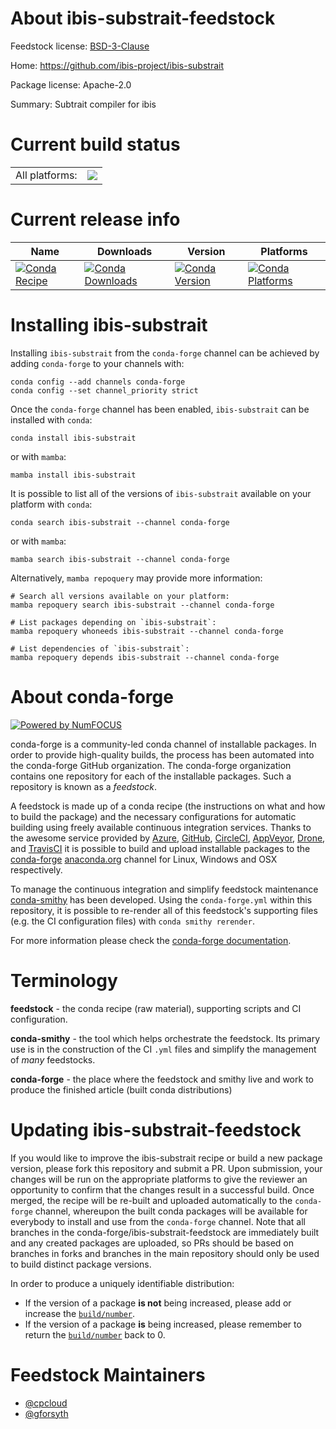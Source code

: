 About ibis-substrait-feedstock
==============================

Feedstock license: [BSD-3-Clause](https://github.com/conda-forge/ibis-substrait-feedstock/blob/main/LICENSE.txt)

Home: https://github.com/ibis-project/ibis-substrait

Package license: Apache-2.0

Summary: Subtrait compiler for ibis

Current build status
====================


<table><tr><td>All platforms:</td>
    <td>
      <a href="https://dev.azure.com/conda-forge/feedstock-builds/_build/latest?definitionId=16227&branchName=main">
        <img src="https://dev.azure.com/conda-forge/feedstock-builds/_apis/build/status/ibis-substrait-feedstock?branchName=main">
      </a>
    </td>
  </tr>
</table>

Current release info
====================

| Name | Downloads | Version | Platforms |
| --- | --- | --- | --- |
| [![Conda Recipe](https://img.shields.io/badge/recipe-ibis--substrait-green.svg)](https://anaconda.org/conda-forge/ibis-substrait) | [![Conda Downloads](https://img.shields.io/conda/dn/conda-forge/ibis-substrait.svg)](https://anaconda.org/conda-forge/ibis-substrait) | [![Conda Version](https://img.shields.io/conda/vn/conda-forge/ibis-substrait.svg)](https://anaconda.org/conda-forge/ibis-substrait) | [![Conda Platforms](https://img.shields.io/conda/pn/conda-forge/ibis-substrait.svg)](https://anaconda.org/conda-forge/ibis-substrait) |

Installing ibis-substrait
=========================

Installing `ibis-substrait` from the `conda-forge` channel can be achieved by adding `conda-forge` to your channels with:

```
conda config --add channels conda-forge
conda config --set channel_priority strict
```

Once the `conda-forge` channel has been enabled, `ibis-substrait` can be installed with `conda`:

```
conda install ibis-substrait
```

or with `mamba`:

```
mamba install ibis-substrait
```

It is possible to list all of the versions of `ibis-substrait` available on your platform with `conda`:

```
conda search ibis-substrait --channel conda-forge
```

or with `mamba`:

```
mamba search ibis-substrait --channel conda-forge
```

Alternatively, `mamba repoquery` may provide more information:

```
# Search all versions available on your platform:
mamba repoquery search ibis-substrait --channel conda-forge

# List packages depending on `ibis-substrait`:
mamba repoquery whoneeds ibis-substrait --channel conda-forge

# List dependencies of `ibis-substrait`:
mamba repoquery depends ibis-substrait --channel conda-forge
```


About conda-forge
=================

[![Powered by
NumFOCUS](https://img.shields.io/badge/powered%20by-NumFOCUS-orange.svg?style=flat&colorA=E1523D&colorB=007D8A)](https://numfocus.org)

conda-forge is a community-led conda channel of installable packages.
In order to provide high-quality builds, the process has been automated into the
conda-forge GitHub organization. The conda-forge organization contains one repository
for each of the installable packages. Such a repository is known as a *feedstock*.

A feedstock is made up of a conda recipe (the instructions on what and how to build
the package) and the necessary configurations for automatic building using freely
available continuous integration services. Thanks to the awesome service provided by
[Azure](https://azure.microsoft.com/en-us/services/devops/), [GitHub](https://github.com/),
[CircleCI](https://circleci.com/), [AppVeyor](https://www.appveyor.com/),
[Drone](https://cloud.drone.io/welcome), and [TravisCI](https://travis-ci.com/)
it is possible to build and upload installable packages to the
[conda-forge](https://anaconda.org/conda-forge) [anaconda.org](https://anaconda.org/)
channel for Linux, Windows and OSX respectively.

To manage the continuous integration and simplify feedstock maintenance
[conda-smithy](https://github.com/conda-forge/conda-smithy) has been developed.
Using the ``conda-forge.yml`` within this repository, it is possible to re-render all of
this feedstock's supporting files (e.g. the CI configuration files) with ``conda smithy rerender``.

For more information please check the [conda-forge documentation](https://conda-forge.org/docs/).

Terminology
===========

**feedstock** - the conda recipe (raw material), supporting scripts and CI configuration.

**conda-smithy** - the tool which helps orchestrate the feedstock.
                   Its primary use is in the construction of the CI ``.yml`` files
                   and simplify the management of *many* feedstocks.

**conda-forge** - the place where the feedstock and smithy live and work to
                  produce the finished article (built conda distributions)


Updating ibis-substrait-feedstock
=================================

If you would like to improve the ibis-substrait recipe or build a new
package version, please fork this repository and submit a PR. Upon submission,
your changes will be run on the appropriate platforms to give the reviewer an
opportunity to confirm that the changes result in a successful build. Once
merged, the recipe will be re-built and uploaded automatically to the
`conda-forge` channel, whereupon the built conda packages will be available for
everybody to install and use from the `conda-forge` channel.
Note that all branches in the conda-forge/ibis-substrait-feedstock are
immediately built and any created packages are uploaded, so PRs should be based
on branches in forks and branches in the main repository should only be used to
build distinct package versions.

In order to produce a uniquely identifiable distribution:
 * If the version of a package **is not** being increased, please add or increase
   the [``build/number``](https://docs.conda.io/projects/conda-build/en/latest/resources/define-metadata.html#build-number-and-string).
 * If the version of a package **is** being increased, please remember to return
   the [``build/number``](https://docs.conda.io/projects/conda-build/en/latest/resources/define-metadata.html#build-number-and-string)
   back to 0.

Feedstock Maintainers
=====================

* [@cpcloud](https://github.com/cpcloud/)
* [@gforsyth](https://github.com/gforsyth/)

